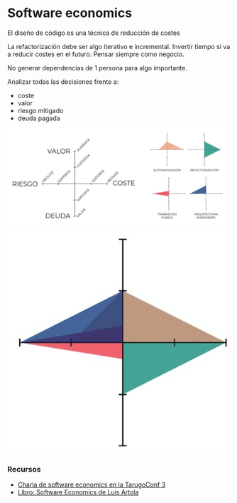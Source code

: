 # Software economics



El diseño de código es una técnica de reducción de costes

La refactorización debe ser algo iterativo e incremental. Invertir tiempo si va a reducir costes en el futuro. Pensar siempre como negocio.

No generar dependencias de 1 persona para algo importante.

Analizar todas las decisiones frente a:

* coste
* valor
* riesgo mitigado
* deuda pagada

![](../.gitbook/assets/_tarugo3___programania___como_gastarte__bien__los_cuartos_desarrollando_software_-_speaker_deck%20%281%29.png)

![](../.gitbook/assets/_tarugo3___programania___como_gastarte__bien__los_cuartos_desarrollando_software_-_speaker_deck%20%284%29.png)

### Recursos

* [Charla de software economics en la TarugoConf 3](https://www.tarugoconf.com/blog/programania-tarugo3-como-gastarte-bien-los-cuartos-desarrollando-software/?utm_source=Bonilista&utm_campaign=57e1ede633-Bonilista_07_01_2018_COPY_01&utm_medium=email&utm_term=0_e67967d43f-57e1ede633-300876593)
* [Libro: Software Economics de Luis Artola](https://leanpub.com/software-economics/?utm_source=Bonilista&utm_campaign=57e1ede633-Bonilista_07_01_2018_COPY_01&utm_medium=email&utm_term=0_e67967d43f-57e1ede633-300876593)




